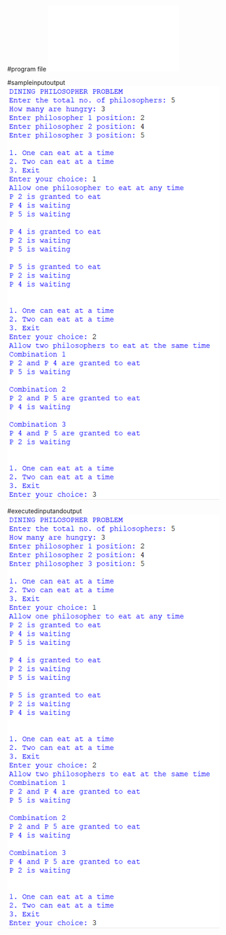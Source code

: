 #program file
![program file](diningphilospher-problem.py)

#sampleinputoutput
![sampleinputoutput](sampleinputoutput.PNG)

#executedinputandoutput
![executedinputoutput](executedinputoutput.PNG)
